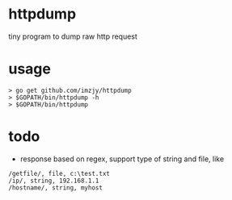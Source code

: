 # httpdump
tiny program to dump raw http request

# usage

```shell
> go get github.com/imzjy/httpdump
> $GOPATH/bin/httpdump -h
> $GOPATH/bin/httpdump
```

# todo

* response based on regex, support type of string and file, like

```text
/getfile/, file, c:\test.txt
/ip/, string, 192.168.1.1
/hostname/, string, myhost
```
